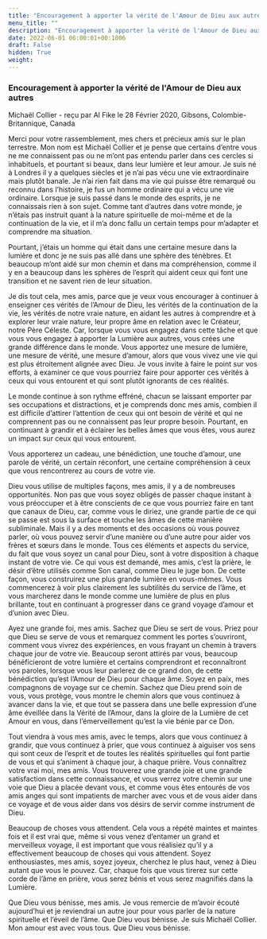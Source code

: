 ```yaml
---
title: "Encouragement à apporter la vérité de l'Amour de Dieu aux autres"
menu_title: ""
description: "Encouragement à apporter la vérité de l'Amour de Dieu aux autres"
date: 2022-06-01 06:00:01+00:1006
draft: False
hidden: True
weight:
---
```

### Encouragement à apporter la vérité de l'Amour de Dieu aux autres

Michaël Collier - reçu par Al Fike le 28 Février 2020, Gibsons, Colombie-Britannique, Canada

Merci pour votre rassemblement, mes chers et précieux amis sur le plan terrestre. Mon nom est Michaël Collier et je pense que certains d’entre vous ne me connaissent pas ou ne m’ont pas entendu parler dans ces cercles si inhabituels, et pourtant si beaux, dans leur lumière et leur amour. Je suis né à Londres il y a quelques siècles et je n’ai pas vécu une vie extraordinaire mais plutôt banale. Je n’ai rien fait dans ma vie qui puisse être remarqué ou reconnu dans l’histoire, je fus un homme ordinaire qui a vécu une vie ordinaire. Lorsque je suis passé dans le monde des esprits, je ne connaissais rien à son sujet. Comme tant d’autres dans votre monde, je n’étais pas instruit quant à la nature spirituelle de moi-même et de la continuation de la vie, et il m’a donc fallu un certain temps pour m’adapter et comprendre ma situation.

Pourtant, j’étais un homme qui était dans une certaine mesure dans la lumière et donc je ne suis pas allé dans une sphère des ténèbres. Et beaucoup m’ont aidé sur mon chemin et dans ma compréhension, comme il y en a beaucoup dans les sphères de l’esprit qui aident ceux qui font une transition et ne savent rien de leur situation.

Je dis tout cela, mes amis, parce que je veux vous encourager à continuer à enseigner ces vérités de l’Amour de Dieu, les vérités de la continuation de la vie, les vérités de notre vraie nature, en aidant les autres à comprendre et à explorer leur vraie nature, leur propre âme en relation avec le Créateur, notre Père Céleste. Car, lorsque vous vous engagez dans cette tâche et que vous vous engagez à apporter la Lumière aux autres, vous crées une grande différence dans le monde. Vous apportez une mesure de lumière, une mesure de vérité, une mesure d’amour, alors que vous vivez une vie qui est plus étroitement alignée avec Dieu. Je vous invite à faire le point sur vos efforts, à examiner ce que vous pourriez faire pour apporter ces vérités à ceux qui vous entourent et qui sont plutôt ignorants de ces réalités.

Le monde continue à son rythme effréné, chacun se laissant emporter par ses occupations et distractions, et je comprends donc mes amis, combien il est difficile d’attirer l’attention de ceux qui ont besoin de vérité et qui ne comprennent pas ou ne connaissent pas leur propre besoin. Pourtant, en continuant à grandir et à éclairer les belles âmes que vous êtes, vous aurez un impact sur ceux qui vous entourent.

Vous apporterez un cadeau, une bénédiction, une touche d’amour, une parole de vérité, un certain réconfort, une certaine compréhension à ceux que vous rencontrerez au cours de votre vie.

Dieu vous utilise de multiples façons, mes amis, il y a de nombreuses opportunités. Non pas que vous soyez obligés de passer chaque instant à vous préoccuper et à être conscients de ce que vous pourriez faire en tant que canaux de Dieu, car, comme vous le diriez, une grande partie de ce qui se passe est sous la surface et touche les âmes de cette manière subliminale. Mais il y a des moments et des occasions où vous pouvez parler, où vous pouvez servir d’une manière ou d’une autre pour aider vos frères et sœurs dans le monde. Tous ces éléments et aspects du service, du fait que vous soyez un canal pour Dieu, sont à votre disposition à chaque instant de votre vie. Ce qui vous est demandé, mes amis, c’est la prière, le désir d’être utilisés comme Son canal, comme Dieu le juge bon. De cette façon, vous construirez une plus grande lumière en vous-mêmes. Vous commencerez à voir plus clairement les subtilités du service de l’âme, et vous marcherez dans le monde comme une lumière de plus en plus brillante, tout en continuant à progresser dans ce grand voyage d’amour et d’union avec Dieu.

Ayez une grande foi, mes amis. Sachez que Dieu se sert de vous. Priez pour que Dieu se serve de vous et remarquez comment les portes s’ouvriront, comment vous vivrez des expériences, en vous frayant un chemin à travers chaque jour de votre vie. Beaucoup seront attirés par vous, beaucoup bénéficieront de votre lumière et certains comprendront et reconnaîtront vos paroles, lorsque vous leur parlerez de ce grand don, de cette bénédiction qu’est l’Amour de Dieu pour chaque âme. Soyez en paix, mes compagnons de voyage sur ce chemin. Sachez que Dieu prend soin de vous, vous protège, vous montre le chemin alors que vous continuez à avancer dans la vie, et que tout se passera dans une belle expression d’une âme éveillée dans la Vérité de l’Amour, dans la gloire de la Lumière de cet Amour en vous, dans l’émerveillement qu’est la vie bénie par ce Don.

Tout viendra à vous mes amis, avec le temps, alors que vous continuez à grandir, que vous continuez à prier, que vous continuez à aiguiser vos sens qui sont ceux de l’esprit et de toutes les réalités spirituelles qui font partie de vous et qui s’animent à chaque jour, à chaque prière. Vous connaîtrez votre vrai moi, mes amis. Vous trouverez une grande joie et une grande satisfaction dans cette connaissance, et vous verrez votre chemin sur une voie que Dieu a placée devant vous, et comme vous êtes entourés de vos amis anges qui sont impatients de marcher avec vous et de vous aider dans ce voyage et de vous aider dans vos désirs de servir comme instrument de Dieu.

Beaucoup de choses vous attendent. Cela vous a répété maintes et maintes fois et il est vrai que, même si vous venez d’entamer un grand et merveilleux voyage, il est important que vous réalisiez qu’il y a effectivement beaucoup de choses qui vous attendent. Soyez enthousiastes, mes amis, soyez joyeux, cherchez le plus haut, venez à Dieu autant que vous le pouvez. Car, chaque fois que vous tirerez sur cette corde de l’âme en prière, vous serez bénis et vous serez magnifiés dans la Lumière.

Que Dieu vous bénisse, mes amis. Je vous remercie de m’avoir écouté aujourd’hui et je reviendrai un autre jour pour vous parler de la nature spirituelle et l’éveil de l’âme. Que Dieu vous bénisse. Je suis Michaël Collier. Mon amour est avec vous tous. Que Dieu vous bénisse.



